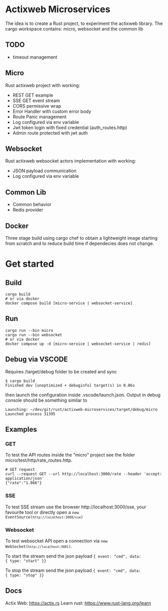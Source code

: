 # Actixweb Microservices
The idea is to create a Rust project, to experiment the actixweb library.
The cargo workspace contains: micro, websocket and the common lib

## TODO
- timeout management

## Micro
Rust actixweb project with working:
- REST GET example
- SSE GET event stream
- CORS permissive wrap
- Error Handler with custom error body
- Route Panic management
- Log configured via env variable
- Jwt token login with fixed credential (auth_routes.http)
- Admin route protected with jwt auth

## Websocket
Rust actixweb websocket actors implementation with working:
- JSON payload communication
- Log configured via env variable

## Common Lib
- Common behavior
- Redis provider

## Docker
Three stage build using cargo chef to obtain a lightweight image starting from scratch and to reduce build time if dependecies does not change.

# Get started

## Build
```
cargo build
# or via docker
docker compose build [micro-service | websocket-service]
```

## Run
```
cargo run --bin micro
cargo run --bin websocket
# or via docker
docker compose up -d [micro-service | websocket-service | redis]
```
## Debug via VSCODE
Requires /target/debug folder to be created and sync 
```
$ cargo build
Finished dev [unoptimized + debuginfo] target(s) in 0.06s
```
then launch the configuration inside .vscode/launch.json. Output in debug console should be something similar to
```
Launching: ~/dev/git/rust/actixweb-microservices/target/debug/micro
Launched process 31395
```
## Examples
### GET
To test the API routes inside the "micro" project see the folder micro/test/http/rate_routes.http. 
```
# GET request
curl --request GET --url http://localhost:3000/rate --header 'accept: application/json'
{"rate":"1.866"}
```
### SSE
To test SSE stream use the browser http://localhost:3000/sse, your favourite tool or directly open a <code>new EventSource(`http://localhost:3000/sse`)</code>

### Websocket
To test websocket API open a connection via <code>new WebSocket(`http://localhost:3001`)</code>.

To start the stream send the json payload <code>{ event: "cmd", data: { type: "start" }}</code>

To stop the stream send the json payload  <code>{ event: "cmd", data: { type: "stop" }} </code>


## Docs
Actix Web: https://actix.rs
Learn rust: https://www.rust-lang.org/learn